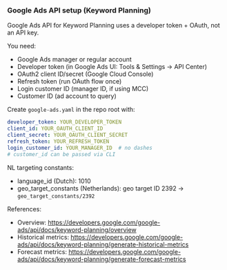 ### Google Ads API setup (Keyword Planning)

Google Ads API for Keyword Planning uses a developer token + OAuth, not an API key.

You need:
- Google Ads manager or regular account
- Developer token (in Google Ads UI: Tools & Settings → API Center)
- OAuth2 client ID/secret (Google Cloud Console)
- Refresh token (run OAuth flow once)
- Login customer ID (manager ID, if using MCC)
- Customer ID (ad account to query)

Create `google-ads.yaml` in the repo root with:
```yaml
developer_token: YOUR_DEVELOPER_TOKEN
client_id: YOUR_OAUTH_CLIENT_ID
client_secret: YOUR_OAUTH_CLIENT_SECRET
refresh_token: YOUR_REFRESH_TOKEN
login_customer_id: YOUR_MANAGER_ID  # no dashes
# customer_id can be passed via CLI
```

NL targeting constants:
- language_id (Dutch): 1010
- geo_target_constants (Netherlands): geo target ID 2392 → `geo_target_constants/2392`

References:
- Overview: https://developers.google.com/google-ads/api/docs/keyword-planning/overview
- Historical metrics: https://developers.google.com/google-ads/api/docs/keyword-planning/generate-historical-metrics
- Forecast metrics: https://developers.google.com/google-ads/api/docs/keyword-planning/generate-forecast-metrics
